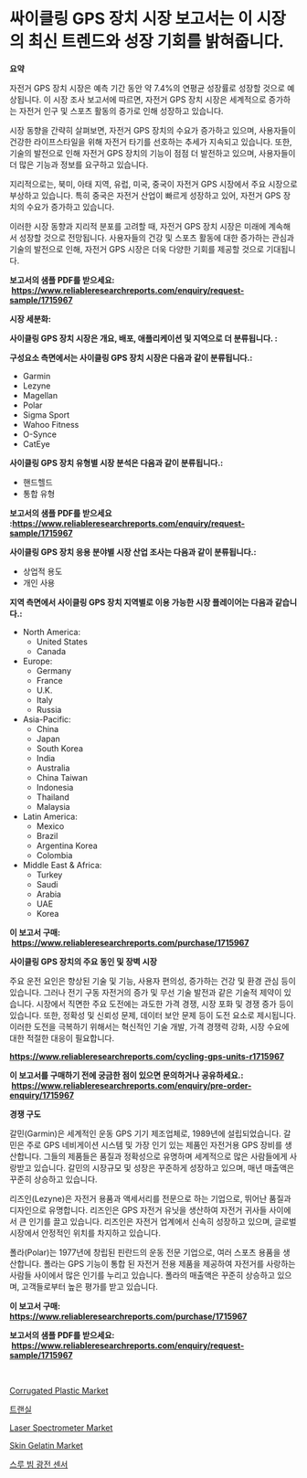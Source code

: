 <p><h1>싸이클링 GPS 장치 시장 보고서는 이 시장의 최신 트렌드와 성장 기회를 밝혀줍니다.</h1></p><p><strong>요약</strong></p>
<p><p>자전거 GPS 장치 시장은 예측 기간 동안 약 7.4%의 연평균 성장률로 성장할 것으로 예상됩니다. 이 시장 조사 보고서에 따르면, 자전거 GPS 장치 시장은 세계적으로 증가하는 자전거 인구 및 스포츠 활동의 증가로 인해 성장하고 있습니다.</p><p>시장 동향을 간략히 살펴보면, 자전거 GPS 장치의 수요가 증가하고 있으며, 사용자들이 건강한 라이프스타일을 위해 자전거 타기를 선호하는 추세가 지속되고 있습니다. 또한, 기술의 발전으로 인해 자전거 GPS 장치의 기능이 점점 더 발전하고 있으며, 사용자들이 더 많은 기능과 정보를 요구하고 있습니다.</p><p>지리적으로는, 북미, 아태 지역, 유럽, 미국, 중국이 자전거 GPS 시장에서 주요 시장으로 부상하고 있습니다. 특히 중국은 자전거 산업이 빠르게 성장하고 있어, 자전거 GPS 장치의 수요가 증가하고 있습니다.</p><p>이러한 시장 동향과 지리적 분포를 고려할 때, 자전거 GPS 장치 시장은 미래에 계속해서 성장할 것으로 전망됩니다. 사용자들의 건강 및 스포츠 활동에 대한 증가하는 관심과 기술의 발전으로 인해, 자전거 GPS 시장은 더욱 다양한 기회를 제공할 것으로 기대됩니다.</p></p>
<p><strong>보고서의 샘플 PDF를 받으세요: &nbsp;<a href="https://www.reliableresearchreports.com/enquiry/request-sample/1715967">https://www.reliableresearchreports.com/enquiry/request-sample/1715967</a></strong></p>
<p><strong>시장 세분화:</strong></p>
<p><strong> 사이클링 GPS 장치 시장은 개요, 배포, 애플리케이션 및 지역으로 더 분류됩니다. :</strong></p>
<p><strong>구성요소 측면에서는 사이클링 GPS 장치 시장은 다음과 같이 분류됩니다.:</strong></p>
<p><ul><li>Garmin</li><li>Lezyne</li><li>Magellan</li><li>Polar</li><li>Sigma Sport</li><li>Wahoo Fitness</li><li>O-Synce</li><li>CatEye</li></ul></p>
<p><strong> 사이클링 GPS 장치 유형별 시장 분석은 다음과 같이 분류됩니다.:</strong></p>
<p><ul><li>핸드헬드</li><li>통합 유형</li></ul></p>
<p><strong>보고서의 샘플 PDF를 받으세요 :<a href="https://www.reliableresearchreports.com/enquiry/request-sample/1715967">https://www.reliableresearchreports.com/enquiry/request-sample/1715967</a></strong></p>
<p><strong> 사이클링 GPS 장치 응용 분야별 시장 산업 조사는 다음과 같이 분류됩니다.:</strong></p>
<p><ul><li>상업적 용도</li><li>개인 사용</li></ul></p>
<p><strong>지역 측면에서 사이클링 GPS 장치 지역별로 이용 가능한 시장 플레이어는 다음과 같습니다.:</strong></p>
<p><ul>
    <li>
        North America:
        <ul>
            <li>United States</li>
            <li>Canada</li>
        </ul>
    </li>
    <li>
        Europe:
        <ul>
            <li>Germany</li>
            <li>France</li>
            <li>U.K.</li>
            <li>Italy</li>
            <li>Russia</li>
        </ul>
    </li>
    <li>
        Asia-Pacific:
        <ul>
            <li>China</li>
            <li>Japan</li>
            <li>South Korea</li>
            <li>India</li>
            <li>Australia</li>
            <li>China Taiwan</li>
            <li>Indonesia</li>
            <li>Thailand</li>
            <li>Malaysia</li>
        </ul>
    </li>
    <li>
        Latin America:
        <ul>
            <li>Mexico</li>
            <li>Brazil</li>
            <li>Argentina Korea</li>
            <li>Colombia</li>
        </ul>
    </li>
    <li>
        Middle East & Africa:
        <ul>
            <li>Turkey</li>
            <li>Saudi</li>
            <li>Arabia</li>
            <li>UAE</li>
            <li>Korea</li>
        </ul>
    </li>
    </ul></p>
<p><strong>이 보고서 구매: &nbsp;<a href="https://www.reliableresearchreports.com/purchase/1715967">https://www.reliableresearchreports.com/purchase/1715967</a></strong></p>
<p><strong>사이클링 GPS 장치의 주요 동인 및 장벽 시장</strong></p>
<p><p>주요 운전 요인은 향상된 기술 및 기능, 사용자 편의성, 증가하는 건강 및 환경 관심 등이 있습니다. 그러나 전기 구동 자전거의 증가 및 무선 기술 발전과 같은 기술적 제약이 있습니다. 시장에서 직면한 주요 도전에는 과도한 가격 경쟁, 시장 포화 및 경쟁 증가 등이 있습니다. 또한, 정확성 및 신뢰성 문제, 데이터 보안 문제 등이 도전 요소로 제시됩니다. 이러한 도전을 극복하기 위해서는 혁신적인 기술 개발, 가격 경쟁력 강화, 시장 수요에 대한 적절한 대응이 필요합니다.</p></p>
<p><strong><a href="https://www.reliableresearchreports.com/cycling-gps-units-r1715967">https://www.reliableresearchreports.com/cycling-gps-units-r1715967</a></strong></p>
<p><strong>이 보고서를 구매하기 전에 궁금한 점이 있으면 문의하거나 공유하세요.: &nbsp;<a href="https://www.reliableresearchreports.com/enquiry/pre-order-enquiry/1715967">https://www.reliableresearchreports.com/enquiry/pre-order-enquiry/1715967</a></strong></p>
<p><strong>경쟁 구도</strong></p>
<p><p>갈민(Garmin)은 세계적인 운동 GPS 기기 제조업체로, 1989년에 설립되었습니다. 갈민은 주로 GPS 네비게이션 시스템 및 가장 인기 있는 제품인 자전거용 GPS 장비를 생산합니다. 그들의 제품들은 품질과 정확성으로 유명하며 세계적으로 많은 사람들에게 사랑받고 있습니다. 갈민의 시장규모 및 성장은 꾸준하게 성장하고 있으며, 매년 매출액은 꾸준히 상승하고 있습니다.</p><p>리즈인(Lezyne)은 자전거 용품과 액세서리를 전문으로 하는 기업으로, 뛰어난 품질과 디자인으로 유명합니다. 리즈인은 GPS 자전거 유닛을 생산하여 자전거 귀사들 사이에서 큰 인기를 끌고 있습니다. 리즈인은 자전거 업계에서 신속히 성장하고 있으며, 글로벌 시장에서 안정적인 위치를 차지하고 있습니다.</p><p>폴라(Polar)는 1977년에 창립된 핀란드의 운동 전문 기업으로, 여러 스포츠 용품을 생산합니다. 폴라는 GPS 기능이 통합 된 자전거 전용 제품을 제공하여 자전거를 사랑하는 사람들 사이에서 많은 인기를 누리고 있습니다. 폴라의 매출액은 꾸준히 상승하고 있으며, 고객들로부터 높은 평가를 받고 있습니다.</p></p>
<p><strong>이 보고서 구매: &nbsp; <a href="https://www.reliableresearchreports.com/purchase/1715967">https://www.reliableresearchreports.com/purchase/1715967</a></strong></p>
<p><strong>보고서의 샘플 PDF를 받으세요: &nbsp;<a href="https://www.reliableresearchreports.com/enquiry/request-sample/1715967">https://www.reliableresearchreports.com/enquiry/request-sample/1715967</a></strong><strong></strong></p>
<p>&nbsp;</p>
<p><p><a href="https://www.linkedin.com/pulse/decoding-corrugated-plastic-market-deep-dive-latest-trends-segmentation-bdnuf?trackingId=P9Pne6n7yOrtjovHHuG7Qw%3D%3D">Corrugated Plastic Market</a></p><p><a href="https://github.com/GabrielBlanda5656/Market-Research-Report-List-1/blob/main/162362832822.md">트랜실</a></p><p><a href="https://view.publitas.com/reportprime-1/laser-spectrometer-market-outlook-industry-overview-and-forecast-2024-to-2031/">Laser Spectrometer Market</a></p><p><a href="https://artistic-helicopter-ca9.notion.site/Skin-Gelatin-Market-Analysis-and-Sze-Forecasted-for-period-from-2024-to-2031-6f64988cb4e1443b8a990d9b3323bd2a">Skin Gelatin Market</a></p><p><a href="https://github.com/CorEmtymerich56566/Market-Research-Report-List-1/blob/main/392280232859.md">스루 빔 광전 센서</a></p></p>